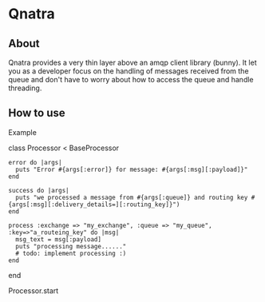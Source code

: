 Qnatra
======


About
-----

Qnatra provides a very thin layer above an amqp client library (bunny). It let you as a developer focus on the handling of messages 
received from the queue and don't have to worry about how to access the queue and handle threading.


How to use
----------

Example


  class Processor <  BaseProcessor

    error do |args|
      puts "Error #{args[:error]} for message: #{args[:msg][:payload]}" 
    end

    success do |args|
      puts "we processed a message from #{args[:queue]} and routing key #{args[:msg][:delivery_details=][:routing_key]}")
    end

    process :exchange => "my_exchange", :queue => "my_queue", :key=>"a_routeing_key" do |msg|
      msg_text = msg[:payload]
      puts "processing message......"
      # todo: implement processing :)
    end

  end


  Processor.start



